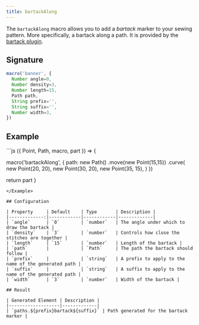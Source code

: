 ```yaml
---
title: bartackAlong
---
```


The `bartackAlong` macro allows you to add a _bartack_ marker to your sewing pattern.
More specifically, a bartack along a path.
It is provided by the [bartack plugin](/reference/plugins/bartack/).

## Signature

```js
macro('banner', {
  Number angle=0,
  Number density=3,
  Number length=15,
  Path path,
  String prefix='',
  String suffix='',
  Number width=3,
})
```

## Example

<Example caption="Example of the bartackAlong macro">
```js
({ Point, Path, macro, part }) => {

  macro('bartackAlong', { 
    path: new Path()
      .move(new Point(15,15))
      .curve(
        new Point(20, 20),
        new Point(30, 20),
        new Point(35, 15),
      )
  })

  return part
}
```
</Example>

## Configuration

| Property     | Default    | Type       | Description |
|-------------:|------------|------------|-------------|
| `angle`      | `0`        | `number`   | The angle under which to draw the bartack |
| `density`    | `3`        | `number`   | Controls how close the stitches are together |
| `length`     | `15`       | `number`   | Length of the bartack |
| `path`       |            | `Path`     | The path the bartack should follow |
| `prefix`     |            | `string`   | A prefix to apply to the name of the generated path |
| `suffix`     |            | `string`   | A suffix to apply to the name of the generated path |
| `width`      | `3`        | `number`   | Width of the bartack |

## Result

| Generated Element | Description |
|-------------------|-------------|
| `paths.${prefix}bartack${suffix}` | Path generated for the bartack marker |
